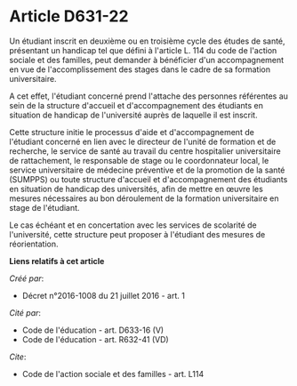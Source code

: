 # Article D631-22

Un étudiant inscrit en deuxième ou en troisième cycle des études de santé, présentant un handicap tel que défini à l'article
L. 114 du code de l'action sociale et des familles, peut demander à bénéficier d'un accompagnement en vue de
l'accomplissement des stages dans le cadre de sa formation universitaire. 

A cet effet, l'étudiant concerné prend l'attache des personnes référentes au sein de la structure d'accueil et
d'accompagnement des étudiants en situation de handicap de l'université auprès de laquelle il est inscrit. 

Cette structure initie le processus d'aide et d'accompagnement de l'étudiant concerné en lien avec le directeur de l'unité de
formation et de recherche, le service de santé au travail du centre hospitalier universitaire de rattachement, le responsable
de stage ou le coordonnateur local, le service universitaire de médecine préventive et de la promotion de la santé (SUMPPS)
ou toute structure d'accueil et d'accompagnement des étudiants en situation de handicap des universités, afin de mettre en
œuvre les mesures nécessaires au bon déroulement de la formation universitaire en stage de l'étudiant. 

Le cas échéant et en concertation avec les services de scolarité de l'université, cette structure peut proposer à l'étudiant
des mesures de réorientation.

**Liens relatifs à cet article**

_Créé par_:

  - Décret n°2016-1008 du 21 juillet 2016 - art. 1

_Cité par_:

  - Code de l'éducation - art. D633-16 (V)
  - Code de l'éducation - art. R632-41 (VD)

_Cite_:

  - Code de l'action sociale et des familles - art. L114
